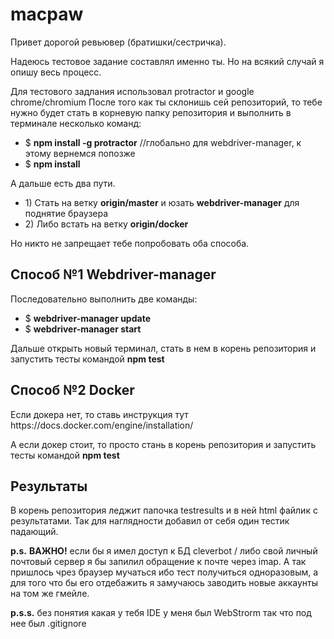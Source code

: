 # macpaw

Привет дорогой ревьювер (братишки/сестричка).

Надеюсь тестовое задание составлял именно ты. 
Но на всякий случай я опишу весь процесс.

Для тестового задлания использовал protractor и google chrome/chromium
После того как ты склонишь сей репозиторий, то тебе нужно будет стать в корневую папку репозитория и выполнить в терминале несколько команд:
<ul><li>$ <b>npm install -g protractor</b> //глобально для webdriver-manager, к этому вернемся попозже</li>
<li>$ <b>npm install</b></li>
</ul>
А дальше есть два пути.
<ul><li>1) Стать на ветку <b>origin/master</b> и юзать <b>webdriver-manager</b> для поднятие браузера</li>
<li>2) Либо встать на ветку <b>origin/docker</b></li> </ul>

Но никто не запрещает тебе попробовать оба способа.

<h2>Способ №1 Webdriver-manager</h2>
Последовательно выполнить две команды:
<ul><li>$ <b>webdriver-manager update</b></li>
<li>$ <b>webdriver-manager start</b></li></ul>

Дальше открыть новый терминал, стать в нем в корень репозитория и запустить тесты командой <b>npm test</b>


<h2>Способ №2 Docker</h2>
Если докера нет, то ставь инструкция тут https://docs.docker.com/engine/installation/

<p>А если докер стоит, то просто стань в корень репозитория и запустить тесты командой <b>npm test</b></p>

<h2>Результаты</h2>
<p>В корень репозитория леджит папочка testresults и в ней html файлик с результатами. Так для наглядности добавил от себя один тестик падающий.</p>


<p><b>p.s.</b> <b>ВАЖНО!</b> если бы я имел доступ к БД cleverbot / либо свой личный почтовый сервер я бы запилил обращение к почте через imap. А так пришлось чрез браузер мучаться ибо тест получиться одноразовым, а для того что бы его отдебажить я замучаюсь заводить новые аккаунты на том же гмейле.</p>
<p><b>p.s.s.</b> без понятия какая у тебя IDE у меня был WebStrorm так что под нее был .gitignore</p>
